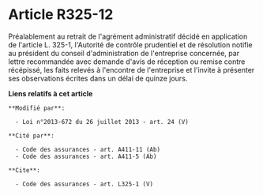# Article R325-12

Préalablement au retrait de l'agrément administratif décidé en application de l'article L. 325-1, l'Autorité de contrôle
prudentiel et de résolution notifie au président du conseil d'administration de l'entreprise concernée, par lettre
recommandée avec demande d'avis de réception ou remise contre récépissé, les faits relevés à l'encontre de l'entreprise et
l'invite à présenter ses observations écrites dans un délai de quinze jours.

**Liens relatifs à cet article**

	**Modifié par**:

	  - Loi n°2013-672 du 26 juillet 2013 - art. 24 (V)

	**Cité par**:

	  - Code des assurances - art. A411-11 (Ab)
	  - Code des assurances - art. A411-5 (Ab)

	**Cite**:

	  - Code des assurances - art. L325-1 (V)
